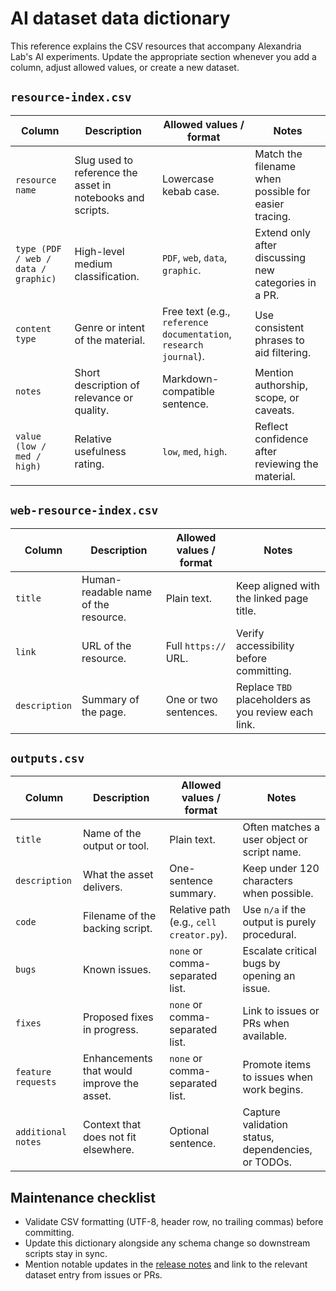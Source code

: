 # AI dataset data dictionary

This reference explains the CSV resources that accompany Alexandria Lab's AI experiments.
Update the appropriate section whenever you add a column, adjust allowed values, or create a
new dataset.

## `resource-index.csv`

| Column | Description | Allowed values / format | Notes |
| --- | --- | --- | --- |
| `resource name` | Slug used to reference the asset in notebooks and scripts. | Lowercase kebab case. | Match the filename when possible for easier tracing. |
| `type (PDF / web / data / graphic)` | High-level medium classification. | `PDF`, `web`, `data`, `graphic`. | Extend only after discussing new categories in a PR. |
| `content type` | Genre or intent of the material. | Free text (e.g., `reference documentation`, `research journal`). | Use consistent phrases to aid filtering. |
| `notes` | Short description of relevance or quality. | Markdown-compatible sentence. | Mention authorship, scope, or caveats. |
| `value (low / med / high)` | Relative usefulness rating. | `low`, `med`, `high`. | Reflect confidence after reviewing the material. |

## `web-resource-index.csv`

| Column | Description | Allowed values / format | Notes |
| --- | --- | --- | --- |
| `title` | Human-readable name of the resource. | Plain text. | Keep aligned with the linked page title. |
| `link` | URL of the resource. | Full `https://` URL. | Verify accessibility before committing. |
| `description` | Summary of the page. | One or two sentences. | Replace `TBD` placeholders as you review each link. |

## `outputs.csv`

| Column | Description | Allowed values / format | Notes |
| --- | --- | --- | --- |
| `title` | Name of the output or tool. | Plain text. | Often matches a user object or script name. |
| `description` | What the asset delivers. | One-sentence summary. | Keep under 120 characters when possible. |
| `code` | Filename of the backing script. | Relative path (e.g., `cell creator.py`). | Use `n/a` if the output is purely procedural. |
| `bugs` | Known issues. | `none` or comma-separated list. | Escalate critical bugs by opening an issue. |
| `fixes` | Proposed fixes in progress. | `none` or comma-separated list. | Link to issues or PRs when available. |
| `feature requests` | Enhancements that would improve the asset. | `none` or comma-separated list. | Promote items to issues when work begins. |
| `additional notes` | Context that does not fit elsewhere. | Optional sentence. | Capture validation status, dependencies, or TODOs. |

## Maintenance checklist

- Validate CSV formatting (UTF-8, header row, no trailing commas) before committing.
- Update this dictionary alongside any schema change so downstream scripts stay in sync.
- Mention notable updates in the [release notes](../docs/release-notes.md) and link to the
  relevant dataset entry from issues or PRs.
